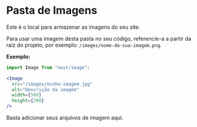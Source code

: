 # Pasta de Imagens

Este é o local para armazenar as imagens do seu site.

Para usar uma imagem desta pasta no seu código, referencie-a a partir da raiz do projeto, por exemplo: `/images/nome-da-sua-imagem.png`.

**Exemplo:**

```jsx
import Image from "next/image";

<Image
  src="/images/minha-imagem.jpg"
  alt="Descrição da imagem"
  width={500}
  height={300}
/>
```

Basta adicionar seus arquivos de imagem aqui.
